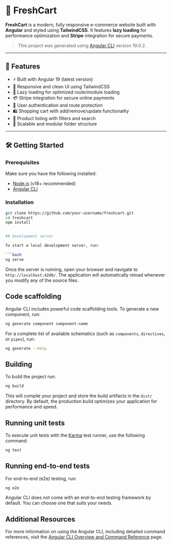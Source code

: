 # 🛒 FreshCart

**FreshCart** is a modern, fully responsive e-commerce website built with **Angular** and styled using **TailwindCSS**. It features **lazy loading** for performance optimization and **Stripe** integration for secure payments.

> This project was generated using [Angular CLI](https://github.com/angular/angular-cli) version 19.0.2.

---

## 🚀 Features

- ⚡ Built with Angular 19 (latest version)
- 🎨 Responsive and clean UI using TailwindCSS
- 🧠 Lazy loading for optimized route/module loading
- 💳 Stripe integration for secure online payments
- 🔐 User authentication and route protection
- 🛍️ Shopping cart with add/remove/update functionality
- 🔎 Product listing with filters and search
- 🧱 Scalable and modular folder structure

---

## 🛠️ Getting Started

### Prerequisites

Make sure you have the following installed:

- [Node.js](https://nodejs.org/) (v18+ recommended)
- [Angular CLI](https://angular.io/cli)

### Installation

```bash
git clone https://github.com/your-username/freshcart.git
cd freshcart
npm install


## Development server

To start a local development server, run:

```bash
ng serve
```

Once the server is running, open your browser and navigate to `http://localhost:4200/`. The application will automatically reload whenever you modify any of the source files.

## Code scaffolding

Angular CLI includes powerful code scaffolding tools. To generate a new component, run:

```bash
ng generate component component-name
```

For a complete list of available schematics (such as `components`, `directives`, or `pipes`), run:

```bash
ng generate --help
```

## Building

To build the project run:

```bash
ng build
```

This will compile your project and store the build artifacts in the `dist/` directory. By default, the production build optimizes your application for performance and speed.

## Running unit tests

To execute unit tests with the [Karma](https://karma-runner.github.io) test runner, use the following command:

```bash
ng test
```

## Running end-to-end tests

For end-to-end (e2e) testing, run:

```bash
ng e2e
```

Angular CLI does not come with an end-to-end testing framework by default. You can choose one that suits your needs.

## Additional Resources

For more information on using the Angular CLI, including detailed command references, visit the [Angular CLI Overview and Command Reference](https://angular.dev/tools/cli) page.
